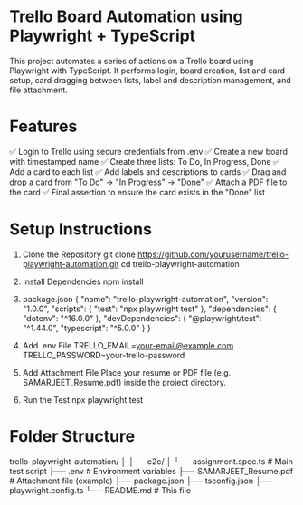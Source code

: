 # Trello Board Automation using Playwright + TypeScript
This project automates a series of actions on a Trello board using Playwright with TypeScript. It performs login, board creation, list and card setup, card dragging between lists, label and description management, and file attachment.

# Features
✅ Login to Trello using secure credentials from .env
✅ Create a new board with timestamped name
✅ Create three lists: To Do, In Progress, Done
✅ Add a card to each list
✅ Add labels and descriptions to cards
✅ Drag and drop a card from "To Do" → "In Progress" → "Done"
✅ Attach a PDF file to the card
✅ Final assertion to ensure the card exists in the "Done" list

# Setup Instructions
1. Clone the Repository
  git clone https://github.com/yourusername/trello-playwright-automation.git
  cd trello-playwright-automation

2. Install Dependencies
   npm install

3. package.json
   {
  "name": "trello-playwright-automation",
  "version": "1.0.0",
  "scripts": {
    "test": "npx playwright test"
  },
  "dependencies": {
    "dotenv": "^16.0.0"
  },
  "devDependencies": {
    "@playwright/test": "^1.44.0",
    "typescript": "^5.0.0"
  }
}

4. Add .env File
   TRELLO_EMAIL=your-email@example.com
   TRELLO_PASSWORD=your-trello-password

5. Add Attachment File
   Place your resume or PDF file (e.g. SAMARJEET_Resume.pdf) inside the project directory.

6. Run the Test
   npx playwright test

# Folder Structure
trello-playwright-automation/
│
├── e2e/
│   └── assignment.spec.ts      # Main test script
├── .env                        # Environment variables
├── SAMARJEET_Resume.pdf        # Attachment file (example)
├── package.json
├── tsconfig.json
├── playwright.config.ts
└── README.md                   # This file


